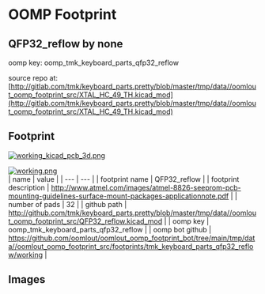 # OOMP Footprint  
## QFP32_reflow  by none  
  
oomp key: oomp_tmk_keyboard_parts_qfp32_reflow  
  
source repo at: [http://gitlab.com/tmk/keyboard_parts.pretty/blob/master/tmp/data//oomlout_oomp_footprint_src/XTAL_HC_49_TH.kicad_mod](http://gitlab.com/tmk/keyboard_parts.pretty/blob/master/tmp/data//oomlout_oomp_footprint_src/XTAL_HC_49_TH.kicad_mod)  
## Footprint  
  
[![working_kicad_pcb_3d.png](working_kicad_pcb_3d_600.png)](working_kicad_pcb_3d.png)  
  
[![working.png](working_600.png)](working.png)  
| name | value | 
| --- | --- | 
| footprint name | QFP32_reflow | 
| footprint description | http://www.atmel.com/images/atmel-8826-seeprom-pcb-mounting-guidelines-surface-mount-packages-applicationnote.pdf | 
| number of pads | 32 | 
| github path | http://github.com/tmk/keyboard_parts.pretty/blob/master/tmp/data//oomlout_oomp_footprint_src/QFP32_reflow.kicad_mod | 
| oomp key | oomp_tmk_keyboard_parts_qfp32_reflow | 
| oomp bot github | https://github.com/oomlout/oomlout_oomp_footprint_bot/tree/main/tmp/data//oomlout_oomp_footprint_src/footprints/tmk_keyboard_parts_qfp32_reflow/working | 
## Images  
